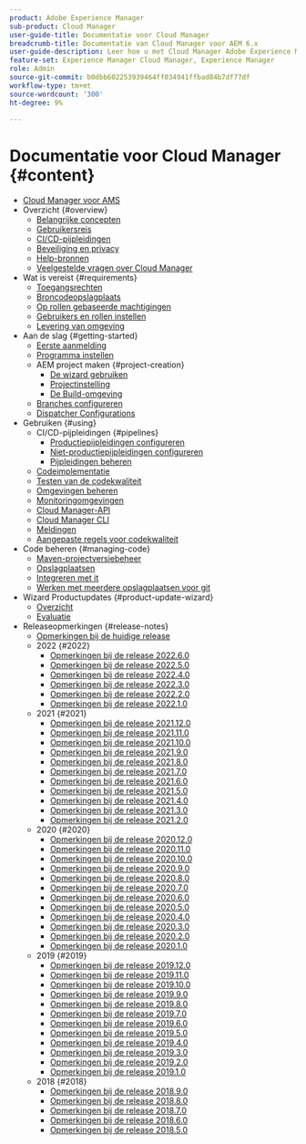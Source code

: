 ```yaml
---
product: Adobe Experience Manager
sub-product: Cloud Manager
user-guide-title: Documentatie voor Cloud Manager
breadcrumb-title: Documentatie van Cloud Manager voor AEM 6.x
user-guide-description: Leer hoe u met Cloud Manager Adobe Experience Manager for AMS in de cloud zelf kunt beheren.
feature-set: Experience Manager Cloud Manager, Experience Manager
role: Admin
source-git-commit: b0dbb602253939464ff034941ffbad84b7df77df
workflow-type: tm+mt
source-wordcount: '300'
ht-degree: 9%

---
```



# Documentatie voor Cloud Manager {#content}

+ [Cloud Manager voor AMS](introduction.md)
+ Overzicht {#overview}
   + [Belangrijke concepten](overview/key-concepts.md)
   + [Gebruikersreis](overview/user-journey.md)
   + [CI/CD-pijpleidingen](overview/ci-cd-pipelines.md)
   + [Beveiliging en privacy](overview/security-and-privacy.md)
   + [Help-bronnen](overview/help-resources.md)
   + [Veelgestelde vragen over Cloud Manager](overview/faqs.md)
+ Wat is vereist {#requirements}
   + [Toegangsrechten](requirements/access-rights.md)
   + [Broncodeopslagplaats](requirements/source-code-repository.md)
   + [Op rollen gebaseerde machtigingen](requirements/role-based-permissions.md)
   + [Gebruikers en rollen instellen](requirements/users-and-roles.md)
   + [Levering van omgeving](requirements/environment-provisioning.md)
+ Aan de slag {#getting-started}
   + [Eerste aanmelding](getting-started/first-time-login.md)
   + [Programma instellen](getting-started/program-setup.md)
   + AEM project maken {#project-creation}
      + [De wizard gebruiken](getting-started/using-the-wizard.md)
      + [Projectinstelling](getting-started/project-setup.md)
      + [De Build-omgeving](getting-started/build-environment.md)
   + [Branches configureren](getting-started/configuring-branches.md)
   + [Dispatcher Configurations](getting-started/dispatcher-configurations.md)
+ Gebruiken {#using}
   + CI/CD-pijpleidingen {#pipelines}
      + [Productiepijpleidingen configureren](using/production-pipelines.md)
      + [Niet-productiepijpleidingen configureren](using/non-production-pipelines.md)
      + [Pijpleidingen beheren](using/managing-pipelines.md)
   + [Codeimplementatie](using/code-deployment.md)
   + [Testen van de codekwaliteit](using/code-quality-testing.md)
   + [Omgevingen beheren](using/managing-environments.md)
   + [Monitoringomgevingen](using/monitoring-environments.md)
   + [Cloud Manager-API](https://developer.adobe.com/experience-cloud/cloud-manager/reference/api/)
   + [Cloud Manager CLI](https://github.com/adobe/aio-cli-plugin-cloudmanager/blob/main/README.md)
   + [Meldingen](using/notifications.md)
   + [Aangepaste regels voor codekwaliteit](using/custom-code-quality-rules.md)
+ Code beheren {#managing-code}
   + [Maven-projectversiebeheer](managing-code/maven-project-version.md)
   + [Opslagplaatsen](managing-code/repositories.md)
   + [Integreren met it](managing-code/git-integration.md)
   + [Werken met meerdere opslagplaatsen voor git](managing-code/multiple-git-repos.md)
+ Wizard Productupdates {#product-update-wizard}
   + [Overzicht](product-update-wizard/overview.md)
   + [Evaluatie](product-update-wizard/evaluation.md)
+ Releaseopmerkingen {#release-notes}
   + [Opmerkingen bij de huidige release](release-notes/current.md)
   + 2022 {#2022}
      + [Opmerkingen bij de release 2022.6.0](release-notes/2022/2022-6-0.md)
      + [Opmerkingen bij de release 2022.5.0](release-notes/2022/2022-5-0.md)
      + [Opmerkingen bij de release 2022.4.0](release-notes/2022/2022-4-0.md)
      + [Opmerkingen bij de release 2022.3.0](release-notes/2022/2022-3-0.md)
      + [Opmerkingen bij de release 2022.2.0](release-notes/2022/2022-2-0.md)
      + [Opmerkingen bij de release 2022.1.0](release-notes/2022/2022-1-0.md)
   + 2021 {#2021}
      + [Opmerkingen bij de release 2021.12.0](release-notes/2021/2021-12-0.md)
      + [Opmerkingen bij de release 2021.11.0](release-notes/2021/2021-11-0.md)
      + [Opmerkingen bij de release 2021.10.0](release-notes/2021/2021-10-0.md)
      + [Opmerkingen bij de release 2021.9.0](release-notes/2021/2021-9-0.md)
      + [Opmerkingen bij de release 2021.8.0](release-notes/2021/2021-8-0.md)
      + [Opmerkingen bij de release 2021.7.0](release-notes/2021/2021-7-0.md)
      + [Opmerkingen bij de release 2021.6.0](release-notes/2021/2021-6-0.md)
      + [Opmerkingen bij de release 2021.5.0](release-notes/2021/2021-5-0.md)
      + [Opmerkingen bij de release 2021.4.0](release-notes/2021/2021-4-0.md)
      + [Opmerkingen bij de release 2021.3.0](release-notes/2021/2021-3-0.md)
      + [Opmerkingen bij de release 2021.2.0](release-notes/2021/2021-2-0.md)
   + 2020 {#2020}
      + [Opmerkingen bij de release 2020.12.0](release-notes/2020/2020-12-0.md)
      + [Opmerkingen bij de release 2020.11.0](release-notes/2020/2020-11-0.md)
      + [Opmerkingen bij de release 2020.10.0](release-notes/2020/2020-10-0.md)
      + [Opmerkingen bij de release 2020.9.0](release-notes/2020/2020-9-0.md)
      + [Opmerkingen bij de release 2020.8.0](release-notes/2020/2020-8-0.md)
      + [Opmerkingen bij de release 2020.7.0](release-notes/2020/2020-7-0.md)
      + [Opmerkingen bij de release 2020.6.0](release-notes/2020/2020-6-0.md)
      + [Opmerkingen bij de release 2020.5.0](release-notes/2020/2020-5-0.md)
      + [Opmerkingen bij de release 2020.4.0](release-notes/2020/2020-4-0.md)
      + [Opmerkingen bij de release 2020.3.0](release-notes/2020/2020-3-0.md)
      + [Opmerkingen bij de release 2020.2.0](release-notes/2020/2020-2-0.md)
      + [Opmerkingen bij de release 2020.1.0](release-notes/2020/2020-1-0.md)
   + 2019 {#2019}
      + [Opmerkingen bij de release 2019.12.0](release-notes/2019/2019-12-0.md)
      + [Opmerkingen bij de release 2019.11.0](release-notes/2019/2019-11-0.md)
      + [Opmerkingen bij de release 2019.10.0](release-notes/2019/2019-10-0.md)
      + [Opmerkingen bij de release 2019.9.0](release-notes/2019/2019-9-0.md)
      + [Opmerkingen bij de release 2019.8.0](release-notes/2019/2019-8-0.md)
      + [Opmerkingen bij de release 2019.7.0](release-notes/2019/2019-7-0.md)
      + [Opmerkingen bij de release 2019.6.0](release-notes/2019/2019-6-0.md)
      + [Opmerkingen bij de release 2019.5.0](release-notes/2019/2019-5-0.md)
      + [Opmerkingen bij de release 2019.4.0](release-notes/2019/2019-4-0.md)
      + [Opmerkingen bij de release 2019.3.0](release-notes/2019/2019-3-0.md)
      + [Opmerkingen bij de release 2019.2.0](release-notes/2019/2019-2-0.md)
      + [Opmerkingen bij de release 2019.1.0](release-notes/2019/2019-1-0.md)
   + 2018 {#2018}
      + [Opmerkingen bij de release 2018.9.0](release-notes/2018/2018-9-0.md)
      + [Opmerkingen bij de release 2018.8.0](release-notes/2018/2018-8-0.md)
      + [Opmerkingen bij de release 2018.7.0](release-notes/2018/2018-7-0.md)
      + [Opmerkingen bij de release 2018.6.0](release-notes/2018/2018-6-0.md)
      + [Opmerkingen bij de release 2018.5.0](release-notes/2018/2018-5-0.md)

